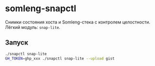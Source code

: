 # somleng-snapctl

Снимки состояния хоста и Somleng-стека с контролем целостности.
Лёгкий модуль: `snap-lite`.

## Запуск
```bash
./snapctl snap-lite
GH_TOKEN=ghp_xxx ./snapctl snap-lite --upload gist

